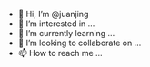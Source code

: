 - 👋 Hi, I’m @juanjing
- 👀 I’m interested in ...
- 🌱 I’m currently learning ...
- 💞️ I’m looking to collaborate on ...
- 📫 How to reach me ...

<!---
juanjing/juanjing is a ✨ special ✨ repository because its `README.md` (this file) appears on your GitHub profile.
You can click the Preview link to take a look at your changes.
--->
